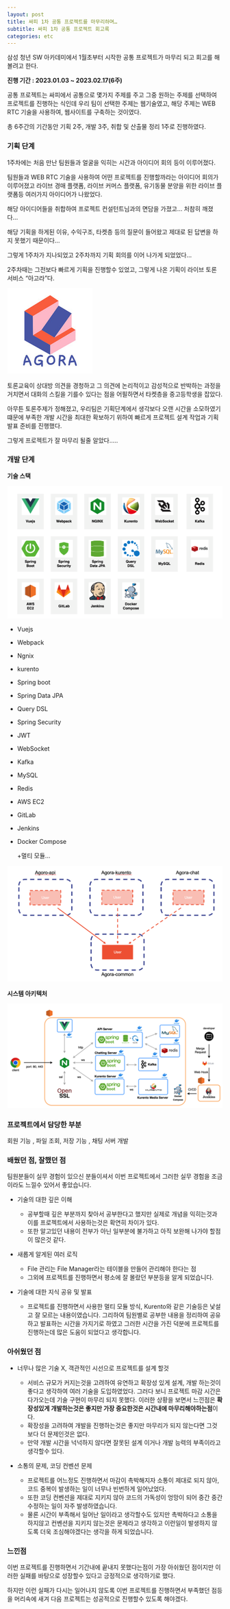 ```yaml
---
layout: post
title: 싸피 1차 공통 프로젝트를 마무리하며…
subtitle: 싸피 1차 공통 프로젝트 회고록
categories: etc
---
```



삼성 청년 SW 아카데미에서 1월초부터 시작한 공통 프로젝트가 마무리 되고 회고를 해볼려고 한다.

**진행 기간 :  2023.01.03 ~ 2023.02.17(6주)**


공통 프로젝트는 싸피에서 공통으로 몇가지 주제를 주고 그중 원하는 주제를 선택하여 프로젝트를 진행하는 식인데 우리 팀이 선택한 주제는 웹기술였고, 해당 주제는  WEB RTC 기술을 사용하여, 웹사이트를 구축하는 것이였다.

총 6주간의 기간동안 기획 2주, 개발 3주, 취합 및 산출물 정리 1주로 진행하였다.

### **기획 단계**


1주차에는 처음 만난 팀원들과 얼굴을 익히는 시간과 아이디어 회의 등이 이루어졌다.

팀원들과 WEB RTC 기술을 사용하여 어떤 프로젝트를 진행할까라는 아이디어 회의가 이루어졌고 라이브 경매 플랫폼, 라이브 커머스 플랫폼, 유기동물 분양을 위한 라이브 플랫폼등 여러가지 아이디어가 나왔었다.

해당 아이디어들을 취합하여 프로젝트 컨설턴트님과의 면담을 가졌고… 처참히 깨졌다…

해당 기획을 하게된 이유, 수익구조, 타켓층 등의 질문이 들어왔고 제대로 된 답변을 하지 못했기 때문이다…

그렇게 1주차가 지나되었고 2주차까지 기획 회의를 이어 나가게 되었었다…

2주차때는 그전보다 빠르게 기획을 진행할수 있었고, 그렇게 나온 기획이 라이브 토론 서비스 “아고라”다.

![Agora.png](/img/post/Agora.png)

토론교육이 상대방 의견을 경청하고 그 의견에 논리적이고 감성적으로 반박하는 과정을 거치면서 대화의 스킬을 기를수 있다는 점을 어필하면서 타켓층을 중고등학생을 잡았다.

아무튼 토론주제가 정해졌고, 우리팀은 기획단계에서 생각보다 오랜 시간을 소모하였기 떄문에 부족한 개발 시간을 최대한 확보하기 위하여  빠르게 프로젝트 설계 작업과 기획 발표 준비를 진행했다.

그렇게 프로젝트가 잘 마무리 될줄 알았다…..

### **개발 단계**



**기술 스택**

![Agora_TechStack.png](/img/post/Agora_TechStack.png)

- Vuejs
- Webpack
- Ngnix
- kurento
- Spring boot
- Spring Data JPA
- Query DSL
- Spring Security
- JWT
- WebSocket
- Kafka
- MySQL
- Redis
- AWS EC2
- GitLab
- Jenkins
- Docker Compose

   +멀티 모듈…

![Agora_MultiModule.png](/img/post/Agora_MultiModule.png)

**시스템 아키텍처**

![Agora_System_Achitecture.png](/img/post/Agora_System_Achitecture.png)



### **프로젝트에서 담당한 부분**



회원 기능 , 파일 조회, 저장 기능 , 채팅 서버 개발



### **배웠던 점, 잘했던 점**



팀원분들이 실무 경험이 있으신 분들이셔서 이번 프로젝트에서 그러한 실무 경험을 조금이라도 느낄수 있어서 좋았습니다.

- 기술의 대한 깊은 이해
    - 공부할때 깊은 부분까지 찾아서 공부한다고 했지만 실제로 개념을 익히는것과 이를 프로젝트에서 사용하는것은 확연히 차이가 있다.
    - 또한 알고있던 내용이 전부가 아닌 일부분에 불가하고 아직 보완해 나가야 할점이 많은것 같다.

- 새롭게 알게된 여러 로직
    - File 관리는 File Manager라는 테이블을 만들어 관리해야 한다는 점
    - 그외에 프로젝트를 진행하면서 평소에 잘 몰랐던 부분등을 알게 되었습니다.

- 기술에 대한 지식 공유 및 발표
    - 프로젝트를 진행하면서 사용한 멀티 모듈 방식, Kurento와 같은 기술등은 낯설고  잘 모르는 내용이였습니다. 그리하여 팀원별로 공부한 내용을 정리하여 공유하고 발표하는 시간을 가지기로 하였고 그러한 시간을 가진 덕분에 프로젝트를 진행하는데 많은 도움이 되었다고 생각합니다.


### **아쉬웠던 점**



- 너무나 많은 기술 X, 객관적인 시선으로 프로젝트를 설계 할것
    - 서비스 규모가 커지는것을 고려하여 유연하고 확장성 있게 설계, 개발 하는것이 좋다고 생각하여 여러 기술을 도입하였었다. 그러다 보니 프로젝트 마감 시간은 다가오는데 기술 구현이 마무리 되지 못했다. 이러한 상황을 보면서 느낀점은 **확장성있게 개발하는것은 좋지만 가장 중요한것은 시간내에 마무리해야하는점**이다.
    - 확장성을 고려하여 개발을 진행하는것은 좋지만 마무리가 되지 않는다면 그것보다 더 문제인것은 없다.
    - 만약 개발 시간을 넉넉하지 않다면 잘못된 설계 이거나 개발 능력의 부족이라고 생각할수 있다.

- 소통의 문제, 코딩 컨벤션 문제
    - 프로젝트를 어느정도 진행하면서 마감이 촉박해지자 소통이 제대로 되지 않아, 코드 중복이 발생하는 일이 너무나 빈번하게 일어났었다.
    - 또한 코딩 컨벤션을 제대로 지키지 않아 코드의 가독성이 엉망이 되어 중간 중간 수정하는 일이 자주 발생하였습니다.
    - 물론 시간이 부족해서 일어난 일이라고 생각할수도 있지만 촉박하다고 소통을 하지않고 컨벤션을 지키지 않는것은 문제라고 생각하고 이런일이 발생하지 않도록 더욱 조심해야겠다는 생각을 하게 되었습니다.


### 느낀점



이번 프로젝트를 진행하면서 기간내에 끝내지 못했다는점이 가장 아쉬웠던 점이지만 이러한 실패를 바탕으로 성장할수 있다고 긍정적으로 생각하기로 했다.

하지만 이런 실패가 다시는 일어나지 않도록 이번 프로젝트를 진행하면서 부족했던 점등을 머리속에 새겨 다음 프로젝트는 성공적으로 진행할수 있도록 해야겠다.
